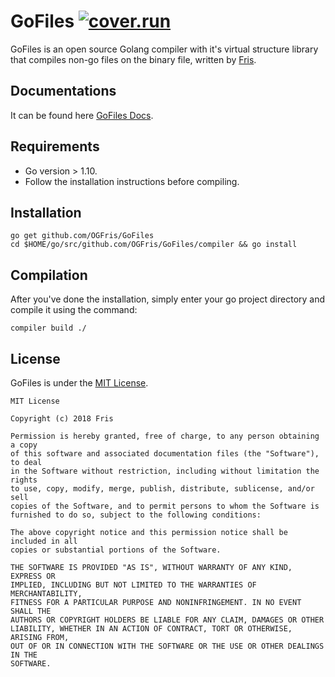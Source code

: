 # GoFiles [![cover.run](https://cover.run/go/github.com/OGFris/GoFiles.svg?style=flat&tag=golang-1.10)](https://cover.run/go?tag=golang-1.10&repo=github.com%2FOGFris%2FGoFiles)
 GoFiles is an open source Golang compiler with it's virtual structure library that compiles non-go files on the binary file, written by [Fris](https://twitter.com/OGFris).

## Documentations
 It can be found here [GoFiles Docs](https://godoc.org/github.com/OGFris/GoFiles).

## Requirements
 - Go version > 1.10.
 - Follow the installation instructions before compiling.

## Installation

    go get github.com/OGFris/GoFiles
    cd $HOME/go/src/github.com/OGFris/GoFiles/compiler && go install

## Compilation
 After you've done the installation, simply enter your go project directory and compile it using the command:

    compiler build ./

## License
 GoFiles is under the [MIT License](https://github.com/OGFris/GoFiles/blob/master/LICENSE).

    MIT License

    Copyright (c) 2018 Fris

    Permission is hereby granted, free of charge, to any person obtaining a copy
    of this software and associated documentation files (the "Software"), to deal
    in the Software without restriction, including without limitation the rights
    to use, copy, modify, merge, publish, distribute, sublicense, and/or sell
    copies of the Software, and to permit persons to whom the Software is
    furnished to do so, subject to the following conditions:

    The above copyright notice and this permission notice shall be included in all
    copies or substantial portions of the Software.

    THE SOFTWARE IS PROVIDED "AS IS", WITHOUT WARRANTY OF ANY KIND, EXPRESS OR
    IMPLIED, INCLUDING BUT NOT LIMITED TO THE WARRANTIES OF MERCHANTABILITY,
    FITNESS FOR A PARTICULAR PURPOSE AND NONINFRINGEMENT. IN NO EVENT SHALL THE
    AUTHORS OR COPYRIGHT HOLDERS BE LIABLE FOR ANY CLAIM, DAMAGES OR OTHER
    LIABILITY, WHETHER IN AN ACTION OF CONTRACT, TORT OR OTHERWISE, ARISING FROM,
    OUT OF OR IN CONNECTION WITH THE SOFTWARE OR THE USE OR OTHER DEALINGS IN THE
    SOFTWARE.

